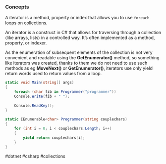 ### Concepts

A iterator is a method, property or index that allows you to use `foreach` loops on collections.

An iterator is a construct in C# that allows for traversing through a collection (like arrays, lists) in a controlled way. It’s often implemented as a method, property, or indexer.

As the enumeration of subsequent elements of the collection is not very convenient and readable using the **GetEnumerator()** method, so something like iterators was created, thanks to them we do not need to use such methods as eg **MoveNext()** or **GetEnumerator()**, iterators use only yield return words used to return values from a loop.

```csharp
static void Main(string[] args)  
{  
	foreach (char fib in Programmer("programmer"))  
	Console.Write(fib + " ");  
  
	Console.ReadKey();  
}  
  
static IEnumerable<char> Programmer(string couplechars)  
{  
	for (int i = 0; i < couplechars.Length; i++)  
	{  
		yield return couplechars[i];  
	}  
}
```

#dotnet #csharp #collections 